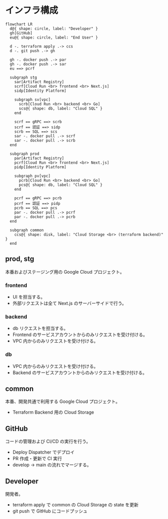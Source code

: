 # インフラ構成

```mermaid
flowchart LR
  d@{ shape: circle, label: "Developer" }
  gh[GitHub]
  eu@{ shape: circle, label: "End User" }

  d -. terraform apply .-> ccs
  d -. git push .-> gh

  gh -. docker push .-> par
  gh -. docker push .-> sar
  eu ==> pcrf

  subgraph stg
    sar[Artifact Registry]
    scrf[Cloud Run <br> frontend <br> Next.js]
    sidp[Identity Platform]

    subgraph sv[vpc]
      scrb[Cloud Run <br> backend <br> Go]
      scs@{ shape: db, label: "Cloud SQL" }
    end

    scrf == gRPC ==> scrb
    scrf == 認証 ==> sidp
    scrb == SQL ==> scs
    sar -. docker pull .-> scrf
    sar -. docker pull .-> scrb
  end

  subgraph prod
    par[Artifact Registry]
    pcrf[Cloud Run <br> frontend <br> Next.js]
    pidp[Identity Platform]

    subgraph pv[vpc]
      pcrb[Cloud Run <br> backend <br> Go]
      pcs@{ shape: db, label: "Cloud SQL" }
    end

    pcrf == gRPC ==> pcrb
    pcrf == 認証 ==> pidp
    pcrb == SQL ==> pcs
    par -. docker pull .-> pcrf
    par -. docker pull .-> pcrb
  end

  subgraph common
    ccs@{ shape: disk, label: "Cloud Storage <br> (terraform backend)" }
  end
```

## prod, stg

本番およびステージング用の Google Cloud プロジェクト。

### frontend

- UI を担当する。
- 外部リクエストは全て Next.js のサーバーサイドで行う。

### backend

- db リクエストを担当する。
- Frontend のサービスアカウントからのみリクエストを受け付ける。
- VPC 内からのみリクエストを受け付ける。

### db

- VPC 内からのみリクエストを受け付ける。
- Backend のサービスアカウントからのみリクエストを受け付ける。

## common

本番、開発共通で利用する Google Cloud プロジェクト。

- Terraform Backend 用の Cloud Storage

## GitHub

コードの管理および CI/CD の実行を行う。

- Deploy Dispatcher でデプロイ
- PR 作成・更新で CI 実行
- develop -> main の流れでマージする。

## Developer

開発者。

- terraform apply で common の Cloud Storage の state を更新
- git push で GitHub にコードプッシュ
